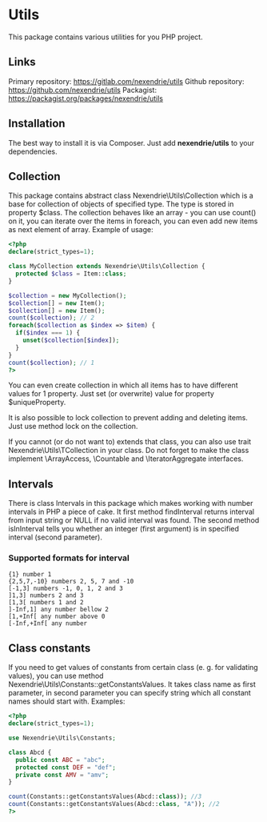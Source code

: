 Utils
==============

This package contains various utilities for you PHP project.

Links
-----

Primary repository: https://gitlab.com/nexendrie/utils
Github repository: https://github.com/nexendrie/utils
Packagist: https://packagist.org/packages/nexendrie/utils

Installation
------------
The best way to install it is via Composer. Just add **nexendrie/utils** to your dependencies.

Collection
----------

This package contains abstract class Nexendrie\Utils\Collection which is a base for collection of objects of specified type. The type is stored in property $class. The collection behaves like an array - you can use count() on it, you can iterate over the items in foreach, you can even add new items as next element of array. Example of usage:

```php
<?php
declare(strict_types=1);

class MyCollection extends Nexendrie\Utils\Collection {
  protected $class = Item::class;
}

$collection = new MyCollection();
$collection[] = new Item();
$collection[] = new Item();
count($collection); // 2
foreach($collection as $index => $item) {
  if($index === 1) {
    unset($collection[$index]);
  }
}
count($collection); // 1
?>
```

You can even create collection in which all items has to have different values for 1 property. Just set (or overwrite) value for property $uniqueProperty.

It is also possible to lock collection to prevent adding and deleting items. Just use method lock on the collection.

If you cannot (or do not want to) extends that class, you can also use trait Nexendrie\Utils\TCollection in your class. Do not forget to make the class implement \ArrayAccess, \Countable and \IteratorAggregate interfaces.

Intervals
---------

There is class Intervals in this package which makes working with number intervals in PHP a piece of cake. It first method findInterval returns interval from input string or NULL if no valid interval was found. The second method isInInterval tells you whether an integer (first argument) is in specified interval (second parameter).

### Supported formats for interval

```
{1} number 1
{2,5,7,-10} numbers 2, 5, 7 and -10
[-1,3] numbers -1, 0, 1, 2 and 3
]1,3] numbers 2 and 3
[1,3[ numbers 1 and 2
]-Inf,1] any number bellow 2
[1,+Inf[ any number above 0
[-Inf,+Inf[ any number
```

Class constants
---------------

If you need to get values of constants from certain class (e. g. for validating values), you can use method Nexendrie\Utils\Constants::getConstantsValues. It takes class name as first parameter, in second parameter you can specify string which all constant names should start with. Examples:

```php
<?php
declare(strict_types=1);

use Nexendrie\Utils\Constants;

class Abcd {
  public const ABC = "abc";
  protected const DEF = "def";
  private const AMV = "amv";
}

count(Constants::getConstantsValues(Abcd::class)); //3
count(Constants::getConstantsValues(Abcd::class, "A")); //2
?>
```
